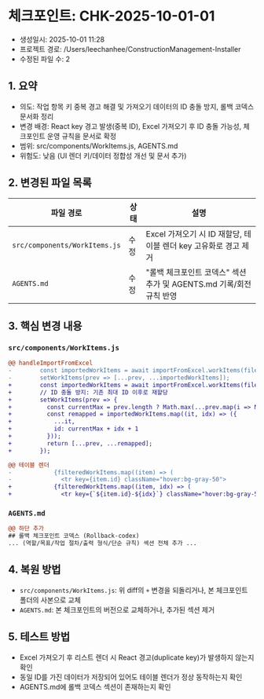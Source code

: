 # 체크포인트: CHK-2025-10-01-01
- 생성일시: 2025-10-01 11:28
- 프로젝트 경로: /Users/leechanhee/ConstructionManagement-Installer
- 수정된 파일 수: 2

## 1. 요약
- 의도: 작업 항목 키 중복 경고 해결 및 가져오기 데이터의 ID 충돌 방지, 롤백 코덱스 문서화 정리
- 변경 배경: React key 경고 발생(중복 ID), Excel 가져오기 후 ID 충돌 가능성, 체크포인트 운영 규칙을 문서로 확정
- 범위: src/components/WorkItems.js, AGENTS.md
- 위험도: 낮음 (UI 렌더 키/데이터 정합성 개선 및 문서 추가)

## 2. 변경된 파일 목록
| 파일 경로 | 상태 | 설명 |
|-----------|------|------|
| `src/components/WorkItems.js` | 수정 | Excel 가져오기 시 ID 재할당, 테이블 렌더 key 고유화로 경고 제거 |
| `AGENTS.md` | 수정 | "롤백 체크포인트 코덱스" 섹션 추가 및 AGENTS.md 기록/회전 규칙 반영 |

## 3. 핵심 변경 내용
### `src/components/WorkItems.js`
```diff
@@ handleImportFromExcel
-        const importedWorkItems = await importFromExcel.workItems(file);
-        setWorkItems(prev => [...prev, ...importedWorkItems]);
+        const importedWorkItems = await importFromExcel.workItems(file);
+        // ID 충돌 방지: 기존 최대 ID 이후로 재할당
+        setWorkItems(prev => {
+          const currentMax = prev.length ? Math.max(...prev.map(i => Number(i.id) || 0)) : 0;
+          const remapped = importedWorkItems.map((it, idx) => ({
+            ...it,
+            id: currentMax + idx + 1
+          }));
+          return [...prev, ...remapped];
+        });
```

```diff
@@ 테이블 렌더
-            {filteredWorkItems.map((item) => (
-              <tr key={item.id} className="hover:bg-gray-50">
+            {filteredWorkItems.map((item, idx) => (
+              <tr key={`${item.id}-${idx}`} className="hover:bg-gray-50">
```

### `AGENTS.md`
```diff
@@ 하단 추가
## 롤백 체크포인트 코덱스 (Rollback-codex)
... (역할/목표/작업 절차/출력 형식/단순 규칙) 섹션 전체 추가 ...
```

## 4. 복원 방법
- `src/components/WorkItems.js`: 위 diff의 `+` 변경을 되돌리거나, 본 체크포인트 폴더의 사본으로 교체
- `AGENTS.md`: 본 체크포인트의 버전으로 교체하거나, 추가된 섹션 제거

## 5. 테스트 방법
- Excel 가져오기 후 리스트 렌더 시 React 경고(duplicate key)가 발생하지 않는지 확인
- 동일 ID를 가진 데이터가 저장되어 있어도 테이블 렌더가 정상 동작하는지 확인
- AGENTS.md에 롤백 코덱스 섹션이 존재하는지 확인

